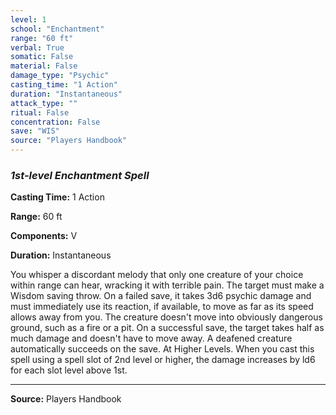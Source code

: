 ```yaml
---
level: 1
school: "Enchantment"
range: "60 ft"
verbal: True
somatic: False
material: False
damage_type: "Psychic"
casting_time: "1 Action"
duration: "Instantaneous"
attack_type: ""
ritual: False
concentration: False
save: "WIS"
source: "Players Handbook"
---
```


### *1st-level Enchantment Spell*

**Casting Time:** 1 Action

**Range:** 60 ft

**Components:** V

**Duration:** Instantaneous

You whisper a discordant melody that only one creature of your choice within range can hear, wracking it with terrible pain. The target must make a Wisdom saving throw. On a failed save, it takes 3d6 psychic damage and must immediately use its reaction, if available, to move as far as its speed allows away from you. The creature doesn't move into obviously dangerous ground, such as a fire or a pit. On a successful save, the target takes half as much damage and doesn't have to move away. A deafened creature automatically succeeds on the save. At Higher Levels. When you cast this spell using a spell slot of 2nd level or higher, the damage increases by ld6 for each slot level above 1st.

---
**Source:** Players Handbook
